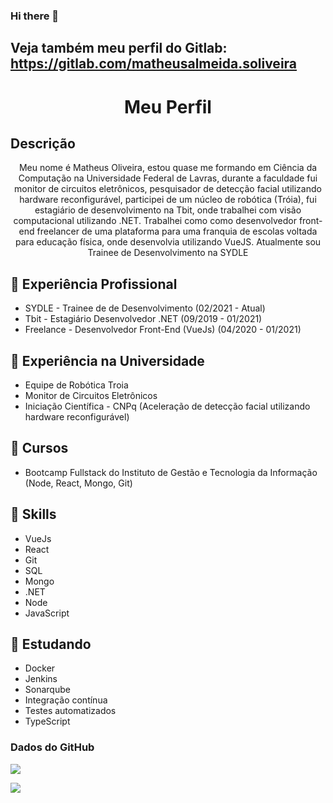 ### Hi there 👋 

## Veja também meu perfil do Gitlab: https://gitlab.com/matheusalmeida.soliveira

<h1 align="center">Meu Perfil</h1>

## Descrição
<p align="center">Meu nome é Matheus Oliveira, estou quase me formando em Ciência da Computação na Universidade Federal de Lavras, durante a faculdade fui monitor de circuitos eletrônicos, pesquisador de detecção facial utilizando hardware reconfigurável, participei de um núcleo de robótica (Tróia), fui estagiário de desenvolvimento na Tbit, onde trabalhei com visão computacional utilizando .NET. Trabalhei como como desenvolvedor front-end freelancer de uma plataforma para uma franquia de escolas voltada para educação física, onde desenvolvia utilizando VueJS. Atualmente sou Trainee de Desenvolvimento na SYDLE</p>

## 🔭 Experiência Profissional
- SYDLE - Trainee de de Desenvolvimento (02/2021 - Atual)
- Tbit - Estagiário Desenvolvedor .NET (09/2019 - 01/2021)
- Freelance - Desenvolvedor Front-End (VueJs) (04/2020 - 01/2021)

## 🏫 Experiência na Universidade
- Equipe de Robótica Troia
- Monitor de Circuitos Eletrônicos
- Iniciação Científica - CNPq (Aceleração de detecção facial utilizando hardware reconfigurável)

## 📜 Cursos
- Bootcamp Fullstack do Instituto de Gestão e Tecnologia da Informação (Node, React, Mongo, Git)

## 🤹 Skills
- VueJs
- React
- Git
- SQL
- Mongo
- .NET
- Node
- JavaScript

## 📗 Estudando
- Docker
- Jenkins
- Sonarqube
- Integração contínua
- Testes automatizados
- TypeScript

### Dados do GitHub

![](https://github-readme-stats.vercel.app/api?username=MatheusOliveira2&show_icons=true&theme=blueberry)

![](https://github-readme-stats.vercel.app/api/top-langs/?username=MatheusOliveira2&layout=compact&theme=blueberry)
